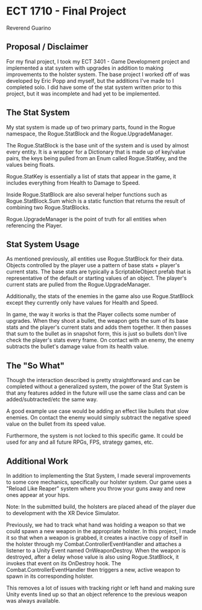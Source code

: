 # ECT 1710 - Final Project

Reverend Guarino

## Proposal / Disclaimer

For my final project, I took my ECT 3401 - Game Development project and implemented a stat system with upgrades in addition to making improvements to the holster system. The base project I worked off of was developed by Eric Popp and myself, but the additions I've made to I completed solo. I did have some of the stat system written prior to this project, but it was incomplete and had yet to be implemented.

## The Stat System

My stat system is made up of two primary parts, found in the Rogue namespace, the Rogue.StatBlock and the Rogue.UpgradeManager.

The Rogue.StatBlock is the base unit of the system and is used by almost every entity. It is a wrapper for a Dictionary that is made up of key/value pairs, the keys being pulled from an Enum called Rogue.StatKey, and the values being floats.

Rogue.StatKey is essentially a list of stats that appear in the game, it includes everything from Health to Damage to Speed.

Inside Rogue.StatBlock are also several helper functions such as Rogue.StatBlock.Sum which is a static function that returns the result of combining two Rogue.StatBlocks.

Rogue.UpgradeManager is the point of truth for all entities when referencing the Player.

## Stat System Usage

As mentioned previously, all entities use Rogue.StatBlock for their data. Objects controlled by the player use a pattern of base stats + player's current stats. The base stats are typically a ScriptableObject prefab that is representative of the default or starting values of an object. The player's current stats are pulled from the Rogue.UpgradeManager.

Additionally, the stats of the enemies in the game also use Rogue.StatBlock except they currently only have values for Health and Speed.

In game, the way it works is that the Player collects some number of upgrades. When they shoot a bullet, the weapon gets the sum of its base stats and the player's current stats and adds them together. It then passes that sum to the bullet as in snapshot form, this is just so bullets don't live check the player's stats every frame. On contact with an enemy, the enemy subtracts the bullet's damage value from its health value.

## The "So What"

Though the interaction described is pretty straightforward and can be completed without a generalized system, the power of the Stat System is that any features added in the future will use the same class and can be added/subtracted/etc the same way.

A good example use case would be adding an effect like bullets that slow enemies. On contact the enemy would simply subtract the negative speed value on the bullet from its speed value.

Furthermore, the system is not locked to this specific game. It could be used for any and all future RPGs, FPS, strategy games, etc.

## Additional Work

In addition to implementing the Stat System, I made several improvements to some core mechanics, specifically our holster system. Our game uses a "Reload Like Reaper" system where you throw your guns away and new ones appear at your hips.

Note: In the submitted build, the holsters are placed ahead of the player due to development with the XR Device Simulator.

Previously, we had to track what hand was holding a weapon so that we could spawn a new weapon in the appropriate holster. In this project, I made it so that when a weapon is grabbed, it creates a inactive copy of itself in the holster through my Combat.ControllerEventHandler and attaches a listener to a Unity Event named OnWeaponDestroy. When the weapon is destroyed, after a delay whose value is also using Rogue.StatBlock, it invokes that event on its OnDestroy hook. The Combat.ControllerEventHandler then triggers a new, active weapon to spawn in its corresponding holster.

This removes a lot of issues with tracking right or left hand and making sure Unity events lined up so that an object reference to the previous weapon was always available.
